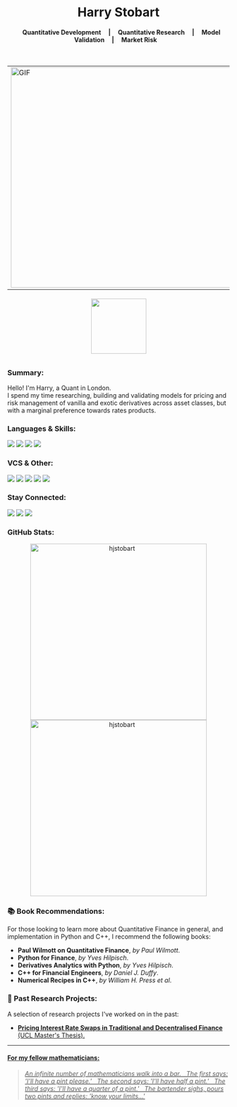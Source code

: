 <h1 align="center">Harry Stobart</h1>

<h4 align="center"> &nbsp; &nbsp; Quantitative Development &nbsp; &nbsp; | &nbsp; &nbsp; Quantitative Research  &nbsp; &nbsp; | &nbsp; &nbsp; Model Validation &nbsp; &nbsp; | &nbsp; &nbsp; Market Risk &nbsp; &nbsp; </h4>
<br>

<table align="center" border=0.5>
  <td>
  <img align="center" width="500" alt="GIF" src="https://external-preview.redd.it/tEjHzGkJ6fa2ZptQNtBm6jeruaspGmAD8nmzhd3ni3s.png?auto=webp&v=enabled&s=8ba196b71fb04569728e0248ed0d914701e760ef"/></td>
  </td>
</table>

<h6 align="center">
<img width="125" src="https://komarev.com/ghpvc/?username=your-hjstobart&style=flat-square&color=blue" alt=""/>
</h6>


<h3 align="left">Summary:</h3>

Hello! I'm Harry, a Quant in London. <br> 
I spend my time researching, building and validating models for pricing and risk management of vanilla and exotic derivatives across asset classes, but with a marginal preference towards rates products. 
<br>

<!--
|      Current Research Project:   |
|:-------------|
| _TBC_ |
--> 

<h3 align="left">Languages & Skills:</h3>
<div align="left">
  <a><img src="https://img.shields.io/badge/python-3670A0?style=for-the-badge&logo=python&logoColor=ffdd54"></a>
  <a><img src="https://img.shields.io/badge/C%2B%2B-00599C?style=for-the-badge&logo=c%2B%2B&logoColor=white"></a>
  <a><img src="https://img.shields.io/badge/c%23-%23239120.svg?style=for-the-badge&logo=c-sharp&logoColor=white"></a>
  <a><img src="https://img.shields.io/badge/MySQL-005C84?style=for-the-badge&logo=mysql&logoColor=white"></a>
</div>

<h3 align="left">VCS & Other:</h3>
<div align="left">
  <a><img src="https://img.shields.io/badge/git-%23F05033.svg?style=for-the-badge&logo=git&logoColor=white"></a>
  <a><img src="https://img.shields.io/badge/Bitbucket-0747a6?style=for-the-badge&logo=bitbucket&logoColor=white"></a>
  <a><img src="https://img.shields.io/badge/Jira-0052CC?style=for-the-badge&logo=Jira&logoColor=white"></a>
  <a><img src="https://img.shields.io/badge/latex-%23008080.svg?style=for-the-badge&logo=latex&logoColor=white"></a>
  <a><img src="https://img.shields.io/badge/Markdown-000000?style=for-the-badge&logo=markdown&logoColor=white"></a>
</div>


<h3 align="left">Stay Connected:</h3>
<div align="left">
<a href="https://www.linkedin.com/in/harry-stobart/"><img src="https://img.shields.io/badge/LinkedIn-0077B5?style=for-the-badge&logo=linkedin&logoColor=white"></a>
<a href="https://github.com/hjstobart"><img src="https://img.shields.io/badge/GitHub-100000?style=for-the-badge&logo=github&logoColor=white"></a>
<a href="https://leetcode.com/hjstobart/"><img src="https://img.shields.io/badge/LeetCode-000000?style=for-the-badge&logo=LeetCode&logoColor=#d16c06"></a>
  

<h3 align="left">GitHub Stats:</h3>
<p align="center">
  <img width="400em" src="https://github-readme-stats.vercel.app/api?username=hjstobart&show_icons=true&locale=en&theme=vue" alt="hjstobart"/>
  <img width="400em" src="https://github-readme-streak-stats.herokuapp.com/?user=hjstobart&theme=vue" alt="hjstobart" />
</p>

<h3 align="left"> 📚 Book Recommendations:</h3>
For those looking to learn more about Quantitative Finance in general, and implementation in Python and C++, I recommend the following books:

- __Paul Wilmott on Quantitative Finance__, _by Paul Wilmott_.
- __Python for Finance__, _by Yves Hilpisch_.
- __Derivatives Analytics with Python__, _by Yves Hilpisch_.
- __C++ for Financial Engineers__, _by Daniel J. Duffy_.
- __Numerical Recipes in C++__, _by William H. Press et al_.

<h3 align="left"> 🔬 Past Research Projects:</h3>
A selection of research projects I've worked on in the past:

- __<a href="https://github.com/hjstobart/msc-computational-finance/blob/main/summer-project/Pricing%20Interest%20Rate%20Swaps%20in%20Traditional%20and%20Decentralised%20Finance.pdf">Pricing Interest Rate Swaps in Traditional and Decentralised Finance__ (UCL Master's Thesis).

---

<h4 align="left"> For my fellow mathematicians:</h4>

> _An infinite number of mathematicians walk into a bar. &nbsp; The first says: 'I'll have a pint please.' &nbsp; The second says: 'I'll have half a pint.' &nbsp; The third says: 'I'll have a quarter of a pint.' &nbsp; The bartender sighs, pours two pints and replies: 'know your limits...'_
